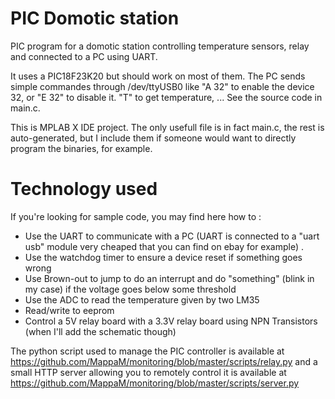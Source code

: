 PIC Domotic station
==========

PIC program for a domotic station controlling temperature sensors, relay and connected to a PC using UART.

It uses a PIC18F23K20 but should work on most of them. The PC sends simple commandes through /dev/ttyUSB0 like "A 32" to enable the device 32, or "E 32" to disable it. "T" to get temperature, ... See the source code in main.c.

This is MPLAB X IDE project. The only usefull file is in fact main.c, the rest is auto-generated, but I include them if someone would want to directly program the binaries, for example.

Technology used
===========
If you're looking for sample code, you may find here how to :
- Use the UART to communicate with a PC (UART is connected to a "uart usb" module very cheaped that you can find on ebay for example) .
- Use the watchdog timer to ensure a device reset if something goes wrong
- Use Brown-out to jump to do an interrupt and do "something" (blink in my case) if the voltage goes below some threshold
- Use the ADC to read the temperature given by two LM35
- Read/write to eeprom
- Control a 5V relay board with a 3.3V relay board using NPN Transistors (when I'll add the schematic though) 

The python script used to manage the PIC controller is available at https://github.com/MappaM/monitoring/blob/master/scripts/relay.py and a small HTTP server allowing you to remotely control it is available at https://github.com/MappaM/monitoring/blob/master/scripts/server.py
